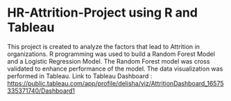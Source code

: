 # HR-Attrition-Project using R and Tableau
This project is created to analyze the factors that lead to Attrition in organizations. R programming was used to build a Random Forest Model and a Logistic Regression Model.
The Random Forest model was cross validated to enhance performance of the model. The data visualization was performed in Tableau.
Link to Tableau Dashboard : https://public.tableau.com/app/profile/delisha/viz/AttritionDashboard_16575335371740/Dashboard1
